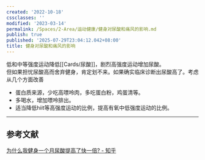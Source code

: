 ```yaml
---
created: '2022-10-18'
cssclasses: ''
modified: '2023-03-14'
permalink: /Spaces/2-Area/运动健康/健身对尿酸和痛风的影响.md
publish: true
published: '2025-07-29T23:04:12.042+08:00'
title: 健身对尿酸和痛风的影响
---
```

低和中等强度运动降低[[Cards/尿酸]]，剧烈高强度运动增加尿酸。  
但如果担忧尿酸高而舍弃健身，肯定划不来。如果确实临床诊断出尿酸高了。考虑从几个方面改善

- 蛋白质来源，少吃高嘌呤肉，多吃蛋白粉，鸡蛋清等。
- 多喝水，增加嘌呤排出。
- 适当降低hiit等高强度运动的比例，提高有氧中低强度运动的比例。

---

## 参考文献

[为什么我健身一个月尿酸提高了快一倍? - 知乎](https://www.zhihu.com/question/417306341/answer/2102769523)